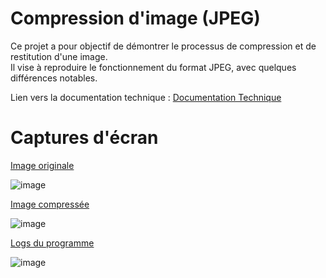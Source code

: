 # Compression d'image (JPEG)

Ce projet a pour objectif de démontrer le processus de compression et de restitution d'une image.<br>
Il vise à reproduire le fonctionnement du format JPEG, avec quelques différences notables.

Lien vers la documentation technique : [Documentation Technique](https://docs.google.com/document/d/1eO6T6d_AY3vQ8w9KEwIuldRbvivYMZ0a5jS3wjoaJx8/edit?usp=sharing)

# Captures d'écran

<ins>Image originale</ins><br>

![image](https://github.com/user-attachments/assets/429f6c28-1dd1-4189-9f3f-5f91ce0b4482)

<ins>Image compressée</ins><br>

![image](https://github.com/user-attachments/assets/6b2c6180-0568-4cc2-a23d-7ff6cf41adbb)

<ins>Logs du programme</ins><br>

![image](https://github.com/user-attachments/assets/6c7ea9a0-0181-496a-86f4-0c108a8a5722)
